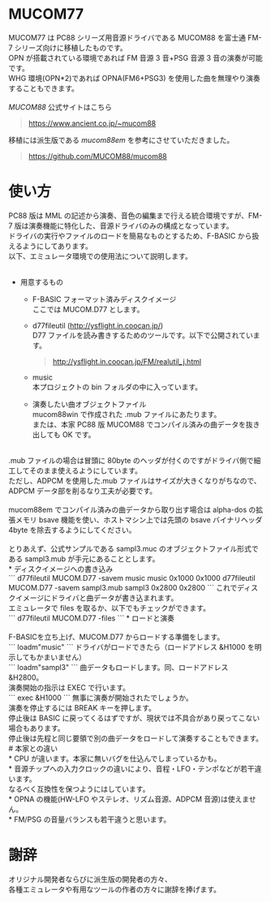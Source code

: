# MUCOM77
 
MUCOM77 は PC88 シリーズ用音源ドライバである MUCOM88 を富士通 FM-7 シリーズ向けに移植したものです。<br>
OPN が搭載されている環境であれば FM 音源 3 音+PSG 音源 3 音の演奏が可能です。<br>
WHG 環境(OPN*2)であれば OPNA(FM6+PSG3) を使用した曲を無理やり演奏することもできます。<br> 
<br>
*MUCOM88* 公式サイトはこちら<br>
>https://www.ancient.co.jp/~mucom88<br>

移植には派生版である *mucom88em* を参考にさせていただきました。 <br>
>https://github.com/MUCOM88/mucom88<br>

# 使い方

PC88 版は MML の記述から演奏、音色の編集まで行える統合環境ですが、FM-7 版は演奏機能に特化した、音源ドライバのみの構成となっています。<br>
ドライバの実行やファイルのロードを簡易なものとするため、F-BASIC から扱えるようにしてあります。<br>
以下、エミュレータ環境での使用法について説明します。<br>
<br>
* 用意するもの<br>
  * F-BASIC フォーマット済みディスクイメージ<br>
ここでは MUCOM.D77 とします。<br>
  * d77fileutil (http://ysflight.in.coocan.jp/)<br>
D77 ファイルを読み書きするためのツールです。以下で公開されています。<br>
    >http://ysflight.in.coocan.jp/FM/realutil_j.html<br>
    
  * music<br>
本プロジェクトの bin フォルダの中に入っています。<br>
  * 演奏したい曲オブジェクトファイル<br>
    mucom88win で作成された .mub ファイルにあたります。<br>
    または、本家 PC88 版 MUCOM88 でコンパイル済みの曲データを抜き出しても OK です。<br>
<br>
    .mub ファイルの場合は冒頭に 80byte のヘッダが付くのですがドライバ側で細工してそのまま使えるようにしています。<br>
    ただし、ADPCM を使用した.mub ファイルはサイズが大きくなりがちなので、ADPCM データ部を削るなり工夫が必要です。<br>
<br>
    mucom88em でコンパイル済みの曲データから取り出す場合は alpha-dos の拡張メモリ bsave 機能を使い、ホストマシン上では先頭の bsave バイナリヘッダ 4byte を除去するようにしてください。<br>
<br>
    とりあえず、公式サンプルである sampl3.muc のオブジェクトファイル形式である sampl3.mub が手元にあることとします。
<br>
* ディスクイメージへの書き込み<br>
  ```
  d77fileutil MUCOM.D77 -savem music music 0x1000 0x1000
  d77fileutil MUCOM.D77 -savem sampl3.mub sampl3 0x2800 0x2800
  ```
  これでディスクイメージにドライバと曲データが書き込まれます。<br>
  エミュレータで files を取るか、以下でもチェックができます。<br>
  ```
  d77fileutil MUCOM.D77 -files
  ```
* ロードと演奏<br>
  <br>
  F-BASICを立ち上げ、MUCOM.D77 からロードする準備をします。<br>
    ```
    loadm"music"
    ```
    ドライバがロードできたら（ロードアドレス &H1000 を明示してもかまいません）<br>
    ```
    loadm"sampl3"
    ```
    曲データもロードします。同、ロードアドレス &H2800。<br>
    演奏開始の指示は EXEC で行います。<br>
    ```
    exec &H1000
    ```
    無事に演奏が開始されたでしょうか。<br>
    演奏を停止するには BREAK キーを押します。<br>
    停止後は BASIC に戻ってくるはずですが、現状では不具合があり戻ってこない場合もあります。<br>
停止後は先程と同じ要領で別の曲データをロードして演奏することもできます。<br>
# 本家との違い<br>
* CPU が違います。本家に無いバグを仕込んでしまっているかも。<br>
* 音源チップへの入力クロックの違いにより、音程・LFO・テンポなどが若干違います。<br>
    なるべく互換性を保つようにはしています。<br>
* OPNA の機能(HW-LFO やステレオ、リズム音源、ADPCM 音源)は使えません。<br>
* FM/PSG の音量バランスも若干違うと思います。<br>
  
# 謝辞<br>

オリジナル開発者ならびに派生版の開発者の方々、<br>
各種エミュレータや有用なツールの作者の方々に謝辞を捧げます。<br>

